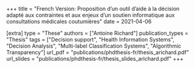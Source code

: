 +++
title = "French Version: Proposition d’un outil d’aide à la décision adapté aux contraintes et aux enjeux d’un soutien informatique aux consultations médicales coutumières"
date = 2021-04-06

[extra]
type = "These"
authors = ["Antoine Richard"]
publication_types = "Thesis"
tags = ["Decision support", "Health Information Systems", "Decision Analysis", "Multi-label Classification Systems", "Algorithmic Transparency"]
url_pdf = "publications/phdthesis-fr/thesis_arichard.pdf"
url_slides = "publications/phdthesis-fr/thesis_slides_arichard.pdf"
+++
